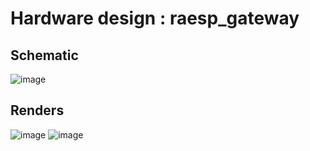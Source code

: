# Hardware design : raesp_gateway

## Schematic
![image](https://user-images.githubusercontent.com/5003708/165724702-2c5c48fa-0586-41e2-8aff-7cb9616be127.png)

## Renders
![image](https://user-images.githubusercontent.com/5003708/165725012-3e659d6b-9f66-424f-8d72-e4b180f1d4bb.png)
![image](https://user-images.githubusercontent.com/5003708/165725096-d25b924c-4548-4971-a8fc-6806babcac14.png)
